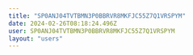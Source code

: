 ```yaml
---
title: "SP0ANJ04TVTBMN3P0BBRVR8MKFJC55Z7Q1VRSPYM"
date: 2024-02-26T08:18:24.496Z
user: SP0ANJ04TVTBMN3P0BBRVR8MKFJC55Z7Q1VRSPYM
layout: "users"
---
```

    